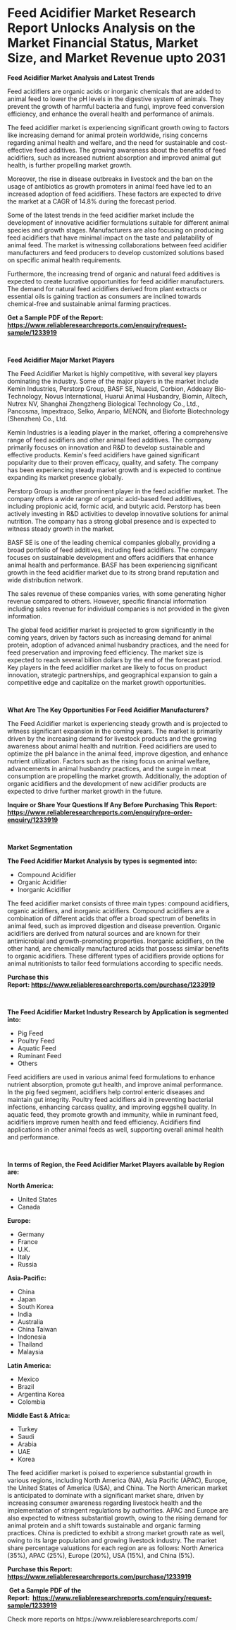 <p><h1>Feed Acidifier Market Research Report Unlocks Analysis on the Market Financial Status, Market Size, and Market Revenue upto 2031</h1></p><p><strong>Feed Acidifier Market Analysis and Latest Trends</strong></p>
<p><p>Feed acidifiers are organic acids or inorganic chemicals that are added to animal feed to lower the pH levels in the digestive system of animals. They prevent the growth of harmful bacteria and fungi, improve feed conversion efficiency, and enhance the overall health and performance of animals.</p><p>The feed acidifier market is experiencing significant growth owing to factors like increasing demand for animal protein worldwide, rising concerns regarding animal health and welfare, and the need for sustainable and cost-effective feed additives. The growing awareness about the benefits of feed acidifiers, such as increased nutrient absorption and improved animal gut health, is further propelling market growth.</p><p>Moreover, the rise in disease outbreaks in livestock and the ban on the usage of antibiotics as growth promoters in animal feed have led to an increased adoption of feed acidifiers. These factors are expected to drive the market at a CAGR of 14.8% during the forecast period.</p><p>Some of the latest trends in the feed acidifier market include the development of innovative acidifier formulations suitable for different animal species and growth stages. Manufacturers are also focusing on producing feed acidifiers that have minimal impact on the taste and palatability of animal feed. The market is witnessing collaborations between feed acidifier manufacturers and feed producers to develop customized solutions based on specific animal health requirements.</p><p>Furthermore, the increasing trend of organic and natural feed additives is expected to create lucrative opportunities for feed acidifier manufacturers. The demand for natural feed acidifiers derived from plant extracts or essential oils is gaining traction as consumers are inclined towards chemical-free and sustainable animal farming practices.</p></p>
<p><strong>Get a Sample PDF of the Report:&nbsp; <a href="https://www.reliableresearchreports.com/enquiry/request-sample/1233919">https://www.reliableresearchreports.com/enquiry/request-sample/1233919</a></strong></p>
<p>&nbsp;</p>
<p><strong>Feed Acidifier Major Market Players</strong></p>
<p><p>The Feed Acidifier Market is highly competitive, with several key players dominating the industry. Some of the major players in the market include Kemin Industries, Perstorp Group, BASF SE, Nuacid, Corbion, Addeasy Bio-Technology, Novus International, Huarui Animal Husbandry, Biomin, Alltech, Nutrex NV, Shanghai Zhengzheng Biological Technology Co., Ltd., Pancosma, Impextraco, Selko, Anpario, MENON, and Bioforte Biotechnology (Shenzhen) Co., Ltd.</p><p>Kemin Industries is a leading player in the market, offering a comprehensive range of feed acidifiers and other animal feed additives. The company primarily focuses on innovation and R&D to develop sustainable and effective products. Kemin's feed acidifiers have gained significant popularity due to their proven efficacy, quality, and safety. The company has been experiencing steady market growth and is expected to continue expanding its market presence globally.</p><p>Perstorp Group is another prominent player in the feed acidifier market. The company offers a wide range of organic acid-based feed additives, including propionic acid, formic acid, and butyric acid. Perstorp has been actively investing in R&D activities to develop innovative solutions for animal nutrition. The company has a strong global presence and is expected to witness steady growth in the market.</p><p>BASF SE is one of the leading chemical companies globally, providing a broad portfolio of feed additives, including feed acidifiers. The company focuses on sustainable development and offers acidifiers that enhance animal health and performance. BASF has been experiencing significant growth in the feed acidifier market due to its strong brand reputation and wide distribution network.</p><p>The sales revenue of these companies varies, with some generating higher revenue compared to others. However, specific financial information including sales revenue for individual companies is not provided in the given information.</p><p>The global feed acidifier market is projected to grow significantly in the coming years, driven by factors such as increasing demand for animal protein, adoption of advanced animal husbandry practices, and the need for feed preservation and improving feed efficiency. The market size is expected to reach several billion dollars by the end of the forecast period. Key players in the feed acidifier market are likely to focus on product innovation, strategic partnerships, and geographical expansion to gain a competitive edge and capitalize on the market growth opportunities.</p></p>
<p>&nbsp;</p>
<p><strong>What Are The Key Opportunities For Feed Acidifier Manufacturers?</strong></p>
<p><p>The Feed Acidifier market is experiencing steady growth and is projected to witness significant expansion in the coming years. The market is primarily driven by the increasing demand for livestock products and the growing awareness about animal health and nutrition. Feed acidifiers are used to optimize the pH balance in the animal feed, improve digestion, and enhance nutrient utilization. Factors such as the rising focus on animal welfare, advancements in animal husbandry practices, and the surge in meat consumption are propelling the market growth. Additionally, the adoption of organic acidifiers and the development of new acidifier products are expected to drive further market growth in the future.</p></p>
<p><strong>Inquire or Share Your Questions If Any Before Purchasing This Report: <a href="https://www.reliableresearchreports.com/enquiry/pre-order-enquiry/1233919">https://www.reliableresearchreports.com/enquiry/pre-order-enquiry/1233919</a></strong></p>
<p>&nbsp;</p>
<p><strong>Market Segmentation</strong></p>
<p><strong>The Feed Acidifier Market Analysis by types is segmented into:</strong></p>
<p><ul><li>Compound Acidifier</li><li>Organic Acidifier</li><li>Inorganic Acidifier</li></ul></p>
<p><p>The feed acidifier market consists of three main types: compound acidifiers, organic acidifiers, and inorganic acidifiers. Compound acidifiers are a combination of different acids that offer a broad spectrum of benefits in animal feed, such as improved digestion and disease prevention. Organic acidifiers are derived from natural sources and are known for their antimicrobial and growth-promoting properties. Inorganic acidifiers, on the other hand, are chemically manufactured acids that possess similar benefits to organic acidifiers. These different types of acidifiers provide options for animal nutritionists to tailor feed formulations according to specific needs.</p></p>
<p><strong>Purchase this Report:&nbsp;<a href="https://www.reliableresearchreports.com/purchase/1233919">https://www.reliableresearchreports.com/purchase/1233919</a></strong></p>
<p>&nbsp;</p>
<p><strong>The Feed Acidifier Market Industry Research by Application is segmented into:</strong></p>
<p><ul><li>Pig Feed</li><li>Poultry Feed</li><li>Aquatic Feed</li><li>Ruminant Feed</li><li>Others</li></ul></p>
<p><p>Feed acidifiers are used in various animal feed formulations to enhance nutrient absorption, promote gut health, and improve animal performance. In the pig feed segment, acidifiers help control enteric diseases and maintain gut integrity. Poultry feed acidifiers aid in preventing bacterial infections, enhancing carcass quality, and improving eggshell quality. In aquatic feed, they promote growth and immunity, while in ruminant feed, acidifiers improve rumen health and feed efficiency. Acidifiers find applications in other animal feeds as well, supporting overall animal health and performance.</p></p>
<p>&nbsp;</p>
<p><strong>In terms of Region, the Feed Acidifier Market Players available by Region are:</strong></p>
<p>
    <p> <strong> North America: </strong>
        <ul>
            <li>United States</li>
            <li>Canada</li>
        </ul>
        </p> 
    <p> <strong> Europe: </strong>
        <ul>
            <li>Germany</li>
            <li>France</li>
            <li>U.K.</li>
            <li>Italy</li>
            <li>Russia</li>
        </ul>
        </p> 
    <p> <strong> Asia-Pacific: </strong>
        <ul>
            <li>China</li>
            <li>Japan</li>
            <li>South Korea</li>
            <li>India</li>
            <li>Australia</li>
            <li>China Taiwan</li>
            <li>Indonesia</li>
            <li>Thailand</li>
            <li>Malaysia</li>
        </ul>
        </p> 
    <p> <strong> Latin America: </strong>
        <ul>
            <li>Mexico</li>
            <li>Brazil</li>
            <li>Argentina Korea</li>
            <li>Colombia</li>
        </ul>
        </p> 
    <p> <strong> Middle East & Africa: </strong>
        <ul>
            <li>Turkey</li>
            <li>Saudi</li>
            <li>Arabia</li>
            <li>UAE</li>
            <li>Korea</li>
        </ul>
    </p>
    </p>
<p><p>The feed acidifier market is poised to experience substantial growth in various regions, including North America (NA), Asia Pacific (APAC), Europe, the United States of America (USA), and China. The North American market is anticipated to dominate with a significant market share, driven by increasing consumer awareness regarding livestock health and the implementation of stringent regulations by authorities. APAC and Europe are also expected to witness substantial growth, owing to the rising demand for animal protein and a shift towards sustainable and organic farming practices. China is predicted to exhibit a strong market growth rate as well, owing to its large population and growing livestock industry. The market share percentage valuations for each region are as follows: North America (35%), APAC (25%), Europe (20%), USA (15%), and China (5%).</p></p>
<p><strong>Purchase this Report: <a href="https://www.reliableresearchreports.com/purchase/1233919">https://www.reliableresearchreports.com/purchase/1233919</a></strong></p>
<p>&nbsp;<strong>Get a Sample PDF of the Report:&nbsp;&nbsp;<a href="https://www.reliableresearchreports.com/enquiry/request-sample/1233919">https://www.reliableresearchreports.com/enquiry/request-sample/1233919</a></strong></p>
<p><strong></strong></p>
<p>Check more reports on https://www.reliableresearchreports.com/</p>